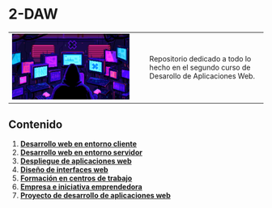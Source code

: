 # 2-DAW

<div align=center>
  <table>
    <tr>
      <td><img src="./extras/hacker.gif" alt="me" width="90%"></td>
      <td>Repositorio dedicado a todo lo hecho en el segundo curso de Desarollo de Aplicaciones Web.
</td>
    </tr>
  </table>
</div>

<div align=justify>

## Contenido
  1. [__Desarrollo web en entorno cliente__](./Desarrollo%20Web%20en%20Entorno%20Cliente/README.md)
  2. [__Desarrollo web en entorno servidor__](./Desarrollo%20Web%20en%20Entorno%20Servidor/README.md)
  3. [__Despliegue de aplicaciones web__](./Despliegue%20de%20Aplicaciones%20Web/README.md)
  4. [__Diseño de interfaces web__](./Diseño%20de%20Interfaces%20Web/README.md)
  5. [__Formación en centros de trabajo__](./Formacion%20en%20Centros%20de%20Trabajo/README.md)
  6. [__Empresa e iniciativa emprendedora__](./Empresa%20e%20Iniciativa%20Emprendedora/README.md)
  7. [__Proyecto de desarrollo de aplicaciones web__](./Proyecto%20de%20Desarrollo%20de%20Aplicaciones%20Web/README.md)
     
</div>